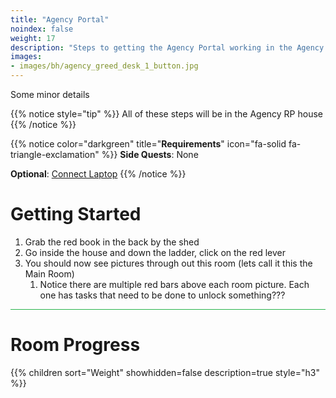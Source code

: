 ```yaml
---
title: "Agency Portal"
noindex: false
weight: 17
description: "Steps to getting the Agency Portal working in the Agency RP house."
images:
- images/bh/agency_greed_desk_1_button.jpg
---
```


Some minor details

{{% notice style="tip" %}}
All of these steps will be in the Agency RP house
{{% /notice %}}


{{% notice color="darkgreen" title="**Requirements**" icon="fa-solid fa-triangle-exclamation"  %}}
**Side Quests**: None 

**Optional**:  [Connect Laptop](lore/tools/connect_laptop)
{{% /notice %}}

# Getting Started

1. Grab the red book in the back by the shed
1. Go inside the house and down the ladder, click on the red lever
1. You should now see pictures through out this room (lets call it this the Main Room)
    1. Notice there are multiple red bars above each room picture. Each one has tasks that need to be done to unlock something???

<hr style="background-color: #28b44c" size=8>

# Room Progress

{{% children sort="Weight" showhidden=false description=true style="h3"  %}}